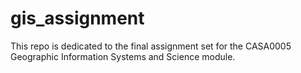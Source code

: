 # gis_assignment

This repo is dedicated to the final assignment set for the CASA0005 Geographic Information Systems and Science module.
